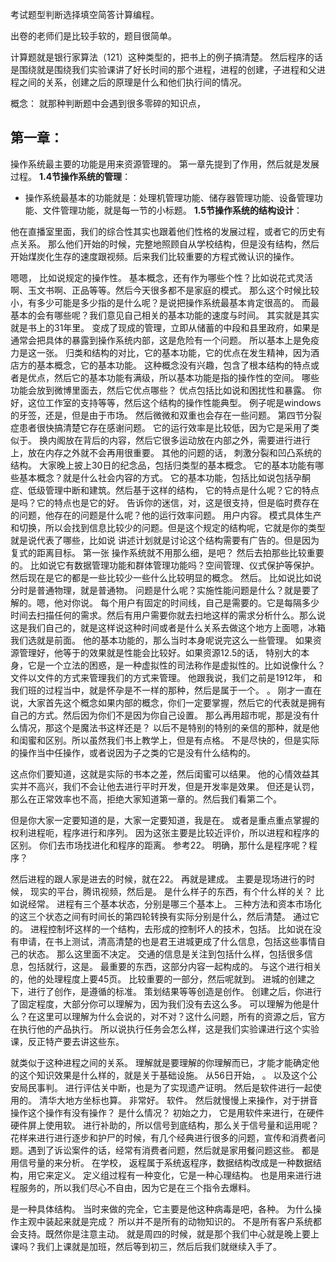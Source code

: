 考试题型判断选择填空简答计算编程。

出卷的老师们是比较手软的，题目很简单。

计算题就是银行家算法（121）这种类型的，把书上的例子搞清楚。
然后程序的话是围绕就是围绕我们实验课讲了好长时间的那个进程，进程的创建，子进程和父进程之间的关系，创建之后的原理是什么和他们执行间的情况。

概念：
就那种判断题中会遇到很多零碎的知识点，
## 第一章：
操作系统最主要的功能是用来资源管理的。
第一章先提到了作用，然后就是发展过程。
**1.4节操作系统的管理**：
- 操作系统最基本的功能就是：处理机管理功能、储存器管理功能、设备管理功能、文件管理功能，就是每一节的小标题。
**1.5节操作系统的结构设计**：

他在直播室里面，我们的综合性其实也跟着他们性格的发展过程，或者它的历史有点关系。
那么他们开始的时候，完整地照顾自从学校结构，但是没有结构，然后开始煤炭化生存的速度跟视频。后来我们比较重要的方程式微认识的操作。

嗯嗯，
比如说规定的操作性。
基本概念，还有作为哪些个性？比如说花式灵活啊、玉文书啊、正品等等。然后今天很多都不是家庭的模式。
那么这个时候比较小，有多少可能是多少指的是什么呢？是说把操作系统最基本肯定很高的。
而最基本的会有哪些呢？我们意见自己相关的基本功能的速度与时间。
其实就是其实就是书上的31年里。
变成了现成的管理，立即从储蓄的中段和县里政府，如果是通常会把具体的暴露到操作系统内部，这是危险有一个问题。
所以基本上是免疫力是这一张。
归类和结构的对比，它的基本功能，它的优点在发生精神，因为酒店方的基本概念，它的基本功能。
这种概念没有兴趣，包含了根本结构的特点或者是优点，然后它的基本功能有满级，所以基本功能是指的操作性的空间。
哪些功能会放到微博里面去，然后它优点哪些？
优点包括比如说和困扰性和暴露。
你好，这位工作室的支持等等，然后这个结构的操作性能典型。
例子呢是windows的牙签，还是，但是由于市场。
然后微微和双重也会存在一些问题。
第四节分裂症患者很快搞清楚它存在感谢问题。
它的运行效率是比较低，因为它是采用了类似于。
换内阁放在背后的内容，然后它很多运动放在内部之外，需要进行进行上，放在内存之外就不会再用很重要。
其他的问题的话，
刺激分裂和凹凸系统的结构。
大家晚上披上30日的纪念品，包括归类型的基本概念。
它的基本功能有哪些基本概念？就是什么社会内容的方式。
它的基本功能，包括比如说包括孕酮症、低级管理中断和建筑。然后基于这样的结构，
它的特点是什么呢？它的特点是吗？它的特点也是它的好。
告诉你的迷信，对，这是很支持，但是临时费存在的问题，他存在的问题是什么呢？他的运行效率问题。
用户内容。
模式具体生产和切换，所以会找到信息比较少的问题。但是这个规定的结构呢，它就是你的类型就是说代表了哪些，比如说
讲述计划就是讨论这个结构需要有广告的。但是因为复式的距离目标。
第一张
操作系统就不用那么细，是吧？
然后去拍那些比较重要的。
比如说它有数据管理功能和群体管理功能吗？空间管理、仪式保护等保护。然后现在是它的都是一些比较少一些什么比较明显的概念。
然后。
比如说比如说分时是普通物理，就是普通物。
问题是什么呢？实施性能问题是什么？就是要了解的。嗯，他对你说。
每个用户有固定的时间线，自己是需要的。它是每隔多少时间去扫描任何的需求。然后有用户需要你就去扫地这样的需求分析什么。那么说这是我们自己的，就是这样说这种时间或者是什么关系去做这个地方上面嗯，冰箱我们选就是前面。
他的基本功能的，那么当时本身呢说完这么一些管理。
如果资源管理好，他等于的效果就是性能会比较好。如果资源12.5的话，
特别大的本身，它是一个立法的困惑，是一种虚拟性的司法称作是虚拟性的。比如说像什么？
文件以文件的方式来管理我们的方式来管理。
他跟我说，我们之前是1912年，
和我们班的过程当中，就是怀孕是不一样的那种，然后是属于一个。
。
刚才一直在说，大家首先这个概念如果内部的概念，你们一定要掌握，然后它的代表就是拥有自己的方式。然后因为你们不是因为你自己设置。
那么再用超市呢，那是没有什么情况，那这个是魔法书这样还是？
以后不是特别的特别的亲信的那种，就是他和闺蜜和区别。所以虽然我们书上教学上，但是有点格。
不是尽快的，但是实际的操作当中任操作，或者说因为子之类的它是没有什么结构的。

这点你们要知道，这就是实际的书本之差，然后闺蜜可以结果。
他的心情效益其实并不高兴，我们不会让他去进行平时开发，但是开发率是效果。
但还是认罚，那么在正常效率也不高，拒绝大家知道第一章的。然后我们看第二个。

但是你大家一定要知道的是，大家一定要知道，我是在。
或者是重点重点掌握的权利进程呃，程序进行和序列。
因为这张主要是比较近评价，所以进程和程序的区别。
你们去市场找进化和程序的距离。
参考22。
明确，那什么是程序呢？程序？

然后进程的跟人家是进去的时候，就在22。
再就是建成。
主要是现场进行的时候，
现实的平台，腾讯视频，然后是。
是什么样子的东西，有个什么样的关？
比如说经常。
进程有三个基本状态，分别是哪三个基本上。
三种方法和资本市场化的这三个状态之间有时间长的第四轮转换有实际分别是什么，然后清楚。
通过它的。
进程控制坏这样的一个结构，去形成的控制坏人的技术，包括。
比如说在没有申请，在书上测试，清高清楚的也是君王进城更成了什么信息，包括这些事情自己的状态。
那么这里面不决定。
交通的信息是关注到包括什么样，包括很多信息，包括就行，这是。
最重要的东西，这部分内容一起构成的。
与这个进行相关的，他的处理程度上要45页。
比较重要的一部分，然后呢就到。
进城的创建之下，进行了创作，是遵循的标准。
策划结果等等创造是创作。
创建之后，你进行了固定程度，大部分你可以理解为，因为我们没有去这么多。
可以理解为他是什么？在这里可以理解为什么会说的，对不对？这什么问题，所有的资源之后，官方在执行他的产品执行。
所以说执行任务会怎么样，这是我们实验课进行这个实验课，反正特产要去讲这些东。

就类似于这种进程之间的关系。
理解就是要理解的你理解而已，才能才能确定他的这个知识效果是什么样的，就是关于基础设施。
从56日开始，
。
以及这个公安局民事判。
进行评估关中断，也是为了实现遗产证明。
然后是软件进行一起使用的。
清华大地方坐标也算。
非常好。
软件。
然后就慢慢上来操作，对于拼音操作这个操作有没有操作？
是什么情况？
初始之力，
它是用软件来进行，在硬件硬件屏上使用软。
进行补助的，所以信号到底结构，那么关于信号量和运用呢？
花样来进行进行逐步和护尸的时候，有几个经典进行很多的问题，宣传和消费者问题。遇到了诉讼案件的话，经常有消费者问题，然后就是家用餐问题这些。
都是用信号量的来分析。
在学校，
返程属于系统返程序，数据结构改成是一种数据结构，用它来定义。
定义组过程有一种变化，它是一种心理结构。
也是用来进行进程服务的，所以我们尽心不自由，因为它是在三个指令去爆料。

是一种具体结构。
当时来做的完全，它主要是他这种病毒是吧，各种。
为什么操作主观中装起来就是完成？
所以并不是所有的动物知识的。
不是所有客户系统都会支持。既然你是注意主动。
就是周四的时候，就是那个我们中心就是晚上要上课吗？我们上课就是加班，然后等到初三，然后后我们就继续入手了。
